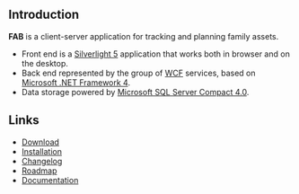 Introduction
------------

**FAB** is a client-server application for tracking and planning family assets.

* Front end is a [Silverlight 5](http://www.microsoft.com/silverlight/) application that works both in browser and on the desktop.
* Back end represented by the group of [WCF](http://msdn.microsoft.com/en-us/netframework/aa663324) services, based on [Microsoft .NET Framework 4](http://www.microsoft.com/download/en/details.aspx?id=17851).
* Data storage powered by [Microsoft SQL Server Compact 4.0](http://www.microsoft.com/download/en/details.aspx?id=17876).

Links
--------

* [Download](../../releases)
* [Installation](../../wiki/Installation)
* [Changelog](../../wiki/Changelog)
* [Roadmap](../../milestones)
* [Documentation](../../wiki/Documentation)
